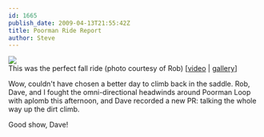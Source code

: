```yaml
---
id: 1665
publish_date: 2009-04-13T21:55:42Z
title: Poorman Ride Report
author: Steve
---
```


![](http://lh6.ggpht.com/_zoD15FRZxcs/SvYmI4dg2qI/AAAAAAAACdY/d3PXhqxXz9U/s2400/westmag.jpg)  
This was the perfect fall ride (photo courtesy of Rob) \[[video](http://www.flagstafffrenzy.org/2008/10/04/west-magnolia-bachelor-ride-report) | [gallery](http://picasaweb.google.com/flagstafffrenzy/WestMagnoliaRide)\]

Wow, couldn't have chosen a better day to climb back in the saddle. Rob, Dave, and I fought the omni-directional headwinds around Poorman Loop with aplomb this afternoon, and Dave recorded a new PR: talking the whole way up the dirt climb.

Good show, Dave!
